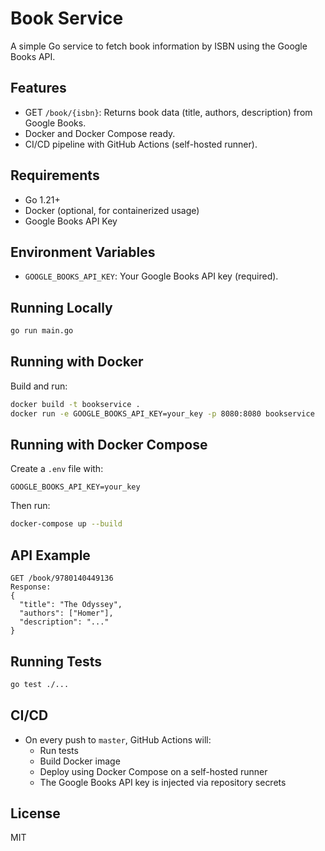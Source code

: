 # Book Service

A simple Go service to fetch book information by ISBN using the Google Books API.

## Features
- GET `/book/{isbn}`: Returns book data (title, authors, description) from Google Books.
- Docker and Docker Compose ready.
- CI/CD pipeline with GitHub Actions (self-hosted runner).

## Requirements
- Go 1.21+
- Docker (optional, for containerized usage)
- Google Books API Key

## Environment Variables
- `GOOGLE_BOOKS_API_KEY`: Your Google Books API key (required).

## Running Locally
```sh
go run main.go
```

## Running with Docker
Build and run:
```sh
docker build -t bookservice .
docker run -e GOOGLE_BOOKS_API_KEY=your_key -p 8080:8080 bookservice
```

## Running with Docker Compose
Create a `.env` file with:
```
GOOGLE_BOOKS_API_KEY=your_key
```
Then run:
```sh
docker-compose up --build
```

## API Example
```
GET /book/9780140449136
Response:
{
  "title": "The Odyssey",
  "authors": ["Homer"],
  "description": "..."
}
```

## Running Tests
```sh
go test ./...
```

## CI/CD
- On every push to `master`, GitHub Actions will:
  - Run tests
  - Build Docker image
  - Deploy using Docker Compose on a self-hosted runner
  - The Google Books API key is injected via repository secrets

## License
MIT 
